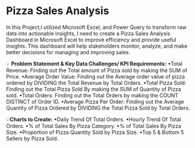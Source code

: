 # Pizza Sales Analysis

In this Project,I utilized Microsoft Excel, and Power Query to transform raw data into actionable insights, I need to create a Pizza Sales Analysis Dashboard in Microsoft Excel to improve efficiency and provide useful insights. This dashboard will help stakeholders monitor, analyze, and make better decisions for managing and improving sales.

💡 **Problem Statement & Key Data Challenges/ KPI Requirements:**
•Total Revenue:
 Finding out the Total amount of Pizza sold by making the SUM of Price.
•Average Order Value:
 Finding out the Average order value of pizza ordered by DIVIDING the Total Revenue by Total Orders.
•Total Pizza Sold:
Finding out the Total Pizza Sold By making the SUM of Quantity of Pizza sold.
•Total Orders:
Finding out the Total Orders by making the COUNT DISTINCT of Order ID.
•Average Pizza Per Order:
Finding out the Average Quantity of Pizza Ordered by DIVIDING the Total Pizza Sold by Total Orders. 

💡**Charts to Create:**
•Daily Trend Of Total Orders.
•Hourly Trend Of Total Orders.
•% of Total Sales By Pizza Category.
•% of Total Sales By Pizza Size.
•Proportion of Pizza Quantity Sold by Pizza Size.
•Top 5 & Bottom 5 Sellers by Pizza Sold.
